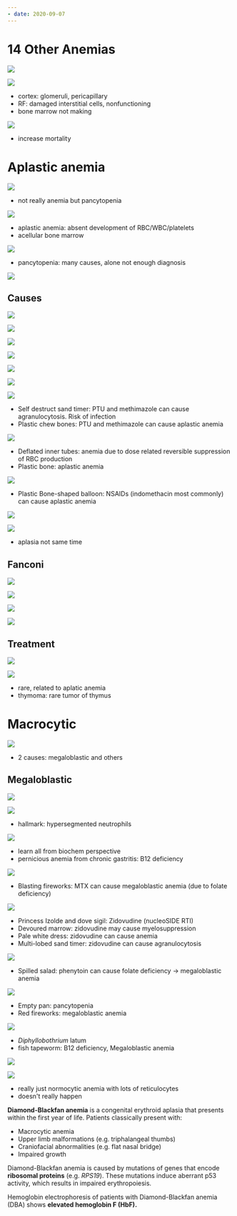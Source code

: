 ```yaml
---
- date: 2020-09-07
---
```


# 14 Other Anemias

<!-- EPO made where, stimulation, decreased when. EPO injections given when.. -->

![](https://photos.thisispiggy.com/file/wikiFiles/uqIhGBT.jpg)

![](https://photos.thisispiggy.com/file/wikiFiles/blHxy5G.jpg)

- cortex: glomeruli, pericapillary
- RF: damaged interstitial cells, nonfunctioning
- bone marrow not making

![](https://photos.thisispiggy.com/file/wikiFiles/90n7ZpD.jpg)

- increase mortality

# Aplastic anemia

<!-- aplastic anemia is, result, histology, symptoms.. -->

![](https://photos.thisispiggy.com/file/wikiFiles/LV5jdoI.jpg)

- not really anemia but pancytopenia

![](https://photos.thisispiggy.com/file/wikiFiles/igfstwK.jpg)

- aplastic anemia: absent development of RBC/WBC/platelets
- acellular bone marrow

![](https://photos.thisispiggy.com/file/wikiFiles/RALUItw.jpg)

- pancytopenia: many causes, alone not enough diagnosis

![](https://photos.thisispiggy.com/file/wikiFiles/sgesss0.jpg)

## Causes

<!-- aplastic anemia causes.. -->

![](https://photos.thisispiggy.com/file/wikiFiles/JO5ROkB.jpg)

![](https://photos.thisispiggy.com/file/wikiFiles/DveFChC.jpg)

![](https://photos.thisispiggy.com/file/wikiFiles/Xr0cer2.jpg)

![](https://photos.thisispiggy.com/file/wikiFiles/M2qe8Os.jpg)

![](https://photos.thisispiggy.com/file/wikiFiles/x0JT57s.jpg)

![](https://photos.thisispiggy.com/file/wikiFiles/5e5DBZv.jpg)

![](https://i.imgur.com/su8GhWW.jpg)

- Self destruct sand timer: PTU and methimazole can cause agranulocytosis. Risk of infection
- Plastic chew bones: PTU and methimazole can cause aplastic anemia

![](https://photos.thisispiggy.com/file/wikiFiles/DtfcJIH.jpg)

- Deflated inner tubes: anemia due to dose related reversible suppression of RBC production
- Plastic bone: aplastic anemia

![](https://i.imgur.com/t7MSOYP.jpg)

- Plastic Bone-shaped balloon: NSAIDs (indomethacin most commonly) can cause aplastic anemia

![](https://photos.thisispiggy.com/file/wikiFiles/FhDPtZs.jpg)

![](https://photos.thisispiggy.com/file/wikiFiles/H9pGrsF.jpg)

- aplasia not same time

## Fanconi

<!-- fanconi anemia is, demographics, result, genetic, association.. -->

![](https://photos.thisispiggy.com/file/wikiFiles/YxgF4yl.jpg)

![](https://photos.thisispiggy.com/file/wikiFiles/3fW5Cyk.jpg)

![](https://photos.thisispiggy.com/file/wikiFiles/cQVU0tr.jpg)

![](https://photos.thisispiggy.com/file/wikiFiles/kDVRVTd.jpg)

## Treatment

<!-- aplastic anemia treatment.. -->

![](https://photos.thisispiggy.com/file/wikiFiles/QBosrsJ.jpg)

<!-- pure red cell aplasia is, association.. -->

![](https://photos.thisispiggy.com/file/wikiFiles/agEnNUE.jpg)

- rare, related to aplatic anemia
- thymoma: rare tumor of thymus

# Macrocytic

<!-- macrocytic anemia is, 2 major causes.. -->

![](https://photos.thisispiggy.com/file/wikiFiles/OOKljAK.jpg)

- 2 causes: megaloblastic and others

## Megaloblastic

<!-- megaloblastic anemia pathogenesis, histology, RBC indices, causes.. -->

![](https://photos.thisispiggy.com/file/wikiFiles/LXSumsS.jpg)

![](https://photos.thisispiggy.com/file/wikiFiles/VPnBQTg.jpg)

- hallmark: hypersegmented neutrophils

![](https://photos.thisispiggy.com/file/wikiFiles/lrXd0wR.jpg)

- learn all from biochem perspective
- pernicious anemia from chronic gastritis: B12 deficiency

![](https://photos.thisispiggy.com/file/wikiFiles/iaUH29G.jpg)

- Blasting fireworks: MTX can cause megaloblastic anemia (due to folate deficiency)

![](https://photos.thisispiggy.com/file/wikiFiles/AHZjKyR.jpg)

- Princess Izolde and dove sigil: Zidovudine (nucleoSIDE RTI)
- Devoured marrow: zidovudine may cause myelosuppression
- Pale white dress: zidovudine can cause anemia
- Multi-lobed sand timer: zidovudine can cause agranulocytosis

![](https://i.imgur.com/Azzuus7.jpg)

- Spilled salad: phenytoin can cause folate deficiency → megaloblastic anemia

![](https://photos.thisispiggy.com/file/wikiFiles/5XGsQLW.jpg)

- Empty pan: pancytopenia
- Red fireworks: megaloblastic anemia

![](https://photos.thisispiggy.com/file/wikiFiles/ke3uvLW.jpg)

- _Diphyllobothrium_ latum
- fish tapeworm: B12 deficiency, Megaloblastic anemia

<!-- nonmegaloblastic macrocytic anemia causes.. -->

![](https://photos.thisispiggy.com/file/wikiFiles/kbuNfdt.jpg)

![](https://photos.thisispiggy.com/file/wikiFiles/dZXNhEf.jpg)

- really just normocytic anemia with lots of reticulocytes
- doesn't really happen

**Diamond-Blackfan anemia** is a congenital erythroid aplasia that presents within the first year of life. Patients classically present with:

- Macrocytic anemia
- Upper limb malformations (e.g. triphalangeal thumbs)
- Craniofacial abnormalities (e.g. flat nasal bridge)
- Impaired growth

Diamond-Blackfan anemia is caused by mutations of genes that encode **ribosomal proteins** (e.g. _RPS19_). These mutations induce aberrant p53 activity, which results in impaired erythropoiesis.

Hemoglobin electrophoresis of patients with Diamond-Blackfan anemia (DBA) shows **elevated hemoglobin F (HbF).**
